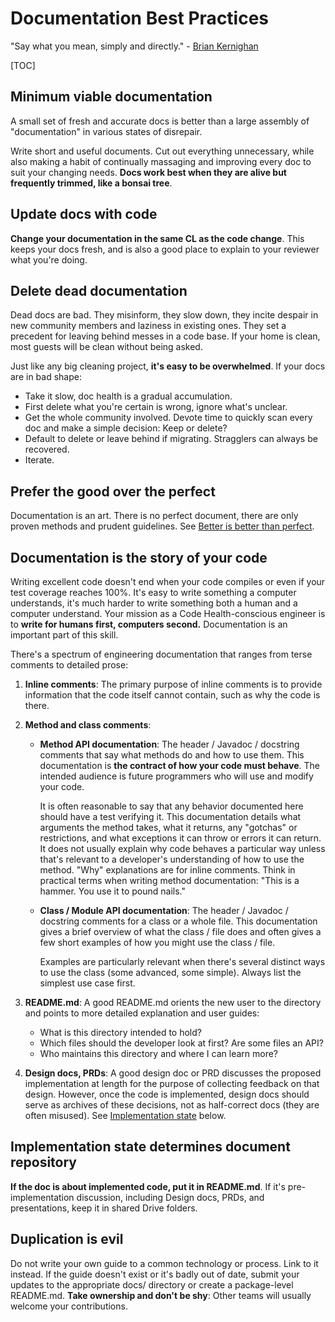 # Documentation Best Practices

"Say what you mean, simply and directly." -
[Brian Kernighan](http://en.wikipedia.org/wiki/The_Elements_of_Programming_Style)

[TOC]

## Minimum viable documentation

A small set of fresh and accurate docs is better than a large
assembly of "documentation" in various states of disrepair.

Write short and useful documents. Cut out everything unnecessary, while also
making a habit of continually massaging and improving every doc to suit your
changing needs. **Docs work best when they are alive but frequently trimmed,
like a bonsai tree**.

## Update docs with code

**Change your documentation in the same CL as the code change**. This keeps your
docs fresh, and is also a good place to explain to your reviewer what you're
doing.

## Delete dead documentation

Dead docs are bad. They misinform, they slow down, they incite despair in
new community members and laziness in existing ones. They set a precedent
for leaving behind messes in a code base. If your home is clean, most
guests will be clean without being asked.

Just like any big cleaning project, **it's easy to be overwhelmed**. If your
docs are in bad shape:

*   Take it slow, doc health is a gradual accumulation.
*   First delete what you're certain is wrong, ignore what's unclear.
*   Get the whole community involved. Devote time to quickly scan every doc and
    make a simple decision: Keep or delete?
*   Default to delete or leave behind if migrating. Stragglers can always be
    recovered.
*   Iterate.

## Prefer the good over the perfect

Documentation is an art. There is no perfect document, there are only proven
methods and prudent guidelines. See
[Better is better than perfect](https://github.com/google/styleguide/blob/gh-pages/docguide/philosophy.md#better-is-better-than-perfect).

## Documentation is the story of your code

Writing excellent code doesn't end when your code compiles or even if your
test coverage reaches 100%. It's easy to write something a computer understands,
it's much harder to write something both a human and a computer understand. Your
mission as a Code Health-conscious engineer is to **write for humans first,
computers second.** Documentation is an important part of this skill.

There's a spectrum of engineering documentation that ranges from terse comments
to detailed prose:

1.  **Inline comments**: The primary purpose of inline comments is to provide
    information that the code itself cannot contain, such as why the code is
    there.

2.  **Method and class comments**:

    *   **Method API documentation**: The header / Javadoc / docstring
        comments that say what methods do and how to use them. This
        documentation is **the contract of how your code must behave**. The
        intended audience is future programmers who will use and modify your
        code.

        It is often reasonable to say that any behavior documented here should
        have a test verifying it. This documentation details what arguments the
        method takes, what it returns, any "gotchas" or restrictions, and what
        exceptions it can throw or errors it can return. It does not usually
        explain why code behaves a particular way unless that's relevant to a
        developer's understanding of how to use the method. "Why" explanations
        are for inline comments. Think in practical terms when writing method
        documentation: "This is a hammer. You use it to pound nails."

    *   **Class / Module API documentation**: The header / Javadoc / docstring
        comments for a class or a whole file. This documentation gives a brief
        overview of what the class / file does and often gives a few short
        examples of how you might use the class / file.

        Examples are particularly relevant when there's several distinct ways to
        use the class (some advanced, some simple). Always list the simplest
        use case first.

3.  **README.md**: A good README.md orients the new user to the directory and
    points to more detailed explanation and user guides:
    * What is this directory intended to hold?
    * Which files should the developer look at first? Are some files an API?
    * Who maintains this directory and where I can learn more?

4.  **Design docs, PRDs**: A good design doc or PRD discusses the proposed
    implementation at length for the purpose of collecting feedback on that
    design. However, once the code is implemented, design docs should serve as
    archives of these decisions, not as half-correct docs (they are often
    misused). See
    [Implementation state](#Implementation-state-determines-document-repository)
    below.

## Implementation state determines document repository

**If the doc is about implemented code, put it in README.md**. If it's
pre-implementation discussion, including Design docs, PRDs, and presentations,
keep it in shared Drive folders.

## Duplication is evil

Do not write your own guide to a common technology or process. Link to it
instead. If the guide doesn't exist or it's badly out of date, submit your
updates to the appropriate docs/ directory or create a package-level
README.md. **Take ownership and don't be shy**: Other teams will usually welcome
your contributions.
